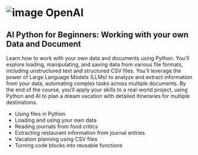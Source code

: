 # ![image](https://github.com/user-attachments/assets/35f315f5-15fb-4236-9f1d-9ee2554b7d56) OpenAI

## AI Python for Beginners: Working with your own Data and Document
Learn how to work with your own data and documents using Python. You’ll explore loading, manipulating, and saving data from various file formats, including unstructured text and structured CSV files. You’ll leverage the power of Large Language Models (LLMs) to analyze and extract information from your data, automating complex tasks across multiple documents. By the end of the course, you’ll apply your skills to a real-world project, using Python and AI to plan a dream vacation with detailed itineraries for multiple destinations.

- Using files in Python
- Loading and using your own data
- Reading journals from food critics
- Extracting restaurant information from journal entries
- Vacation planning using CSV files
- Turning code blocks into reusable functions